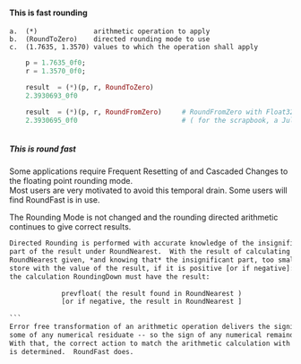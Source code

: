 
#### This is fast rounding

    a.	(*) 			 arithmetic operation to apply
    b.	(RoundToZero)	 directed rounding mode to use
    c.	(1.7635, 1.3570) values to which the operation shall apply 
    
```julia
    p = 1.7635_0f0;
    r = 1.3570_0f0;

    result  = (*)(p, r, RoundToZero) 
    2.3930693_0f0

    result  = (*)(p, r, RoundFromZero)     # RoundFromZero with Float32, Float64
    2.3930695_0f0                          # ( for the scrapbook, a Julia first )
    
```

##### This is round fast
Some applications require Frequent Resetting of and Cascaded Changes to the floating point rounding mode.  
Most users are very motivated to avoid this temporal drain.  Some users will find RoundFast is in use.

The Rounding Mode is not changed and the rounding directed arithmetic continues to give correct results.
````latex
Directed Rounding is performed with accurate knowledge of the insignificant
part of the result under RoundNearest.  With the result of calculating under
RoundNearest given, *and knowing that* the insignificant part, too small to
store with the value of the result, if it is positive [or if negative]:
the calculation RoundingDown must have the result:
 
             prevfloat( the result found in RoundNearest )   
             [or if negative, the result in RoundNearest ]
 
```
Error free transformation of an arithmetic operation delivers the significant result with
some of any numerical residuate -- so the sign of any numerical remainder becomes known.
With that, the correct action to match the arithmetic calculation with directed rounding 
is determined.  RoundFast does.


            
 
